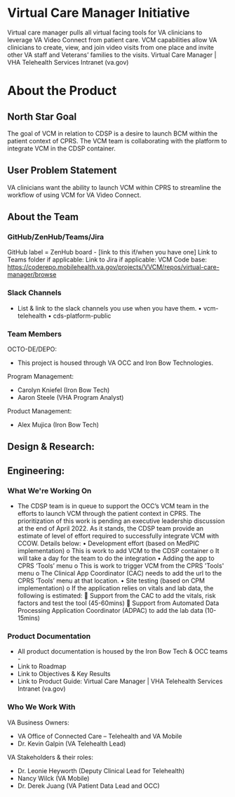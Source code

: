 # Virtual Care Manager Initiative
Virtual care manager pulls all virtual facing tools for VA clinicians to leverage VA Video Connect from patient care. VCM capabilities allow VA clinicians to create, view, and join video visits from one place and invite other VA staff and Veterans’ families to the visits. 
Virtual Care Manager | VHA Telehealth Services Intranet (va.gov)

# About the Product
## North Star Goal 
The goal of VCM in relation to CDSP is a desire to launch BCM within the patient context of CPRS. The VCM team is collaborating with the platform to integrate VCM in the CDSP container.


## User Problem Statement
VA clinicians want the ability to launch VCM within CPRS to streamline the workflow of using VCM for VA Video Connect.

## About the Team
### GitHub/ZenHub/Teams/Jira
GitHub label = 
ZenHub board - [link to this if/when you have one]
Link to Teams folder if applicable: 
Link to Jira if applicable: 
VCM Code base: https://coderepo.mobilehealth.va.gov/projects/VVCM/repos/virtual-care-manager/browse 

### Slack Channels
- List & link to the slack channels you use when you have them.
•	vcm-telehealth
•	cds-platform-public

### Team Members
OCTO-DE/DEPO:
- This project is housed through VA OCC and Iron Bow Technologies.

Program Management:
- Carolyn Kniefel (Iron Bow Tech)
- Aaron Steele (VHA Program Analyst)

Product Management:
- Alex Mujica (Iron Bow Tech)

Design & Research:
- 
Engineering:
- 

### What We're Working On
- The CDSP team is in queue to support the OCC’s VCM team in the efforts to launch VCM through the patient context in CPRS. The prioritization of this work is pending an executive leadership discussion at the end of April 2022. As it stands, the CDSP team provide an estimate of level of effort required to successfully integrate VCM with CCOW. Details below:
•	Development effort (based on MedPIC implementation)
o	This is work to add VCM to the CDSP container
o	It will take a day for the team to do the integration 
•	Adding the app to CPRS ‘Tools’ menu
o	This is work to trigger VCM from the CPRS 'Tools' menu
o	The Clinical App Coordinator (CAC) needs to add the url to the CPRS ‘Tools’ menu at that location. 
•	Site testing (based on CPM implementation)
o	If the application relies on vitals and lab data, the following is estimated: 
	Support from the CAC to add the vitals, risk factors and test the tool (45-60mins)
	Support from Automated Data Processing Application Coordinator (ADPAC) to add the lab data (10-15mins) 


### Product Documentation
- All product documentation is housed by the Iron Bow Tech & OCC teams - 
- Link to Roadmap
- Link to Objectives & Key Results
- Link to Product Guide: Virtual Care Manager | VHA Telehealth Services Intranet (va.gov)

### Who We Work With
VA Business Owners:
- VA Office of Connected Care – Telehealth and VA Mobile 
- Dr. Kevin Galpin (VA Telehealth Lead)

VA Stakeholders & their roles: 
- Dr. Leonie Heyworth (Deputy Clinical Lead for Telehealth)
- Nancy Wilck (VA Mobile)
- Dr. Derek Juang (VA Patient Data Lead and OCC)

